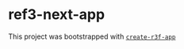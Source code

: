 # ref3-next-app

This project was bootstrapped with [`create-r3f-app`](https://github.com/utsuboco/create-r3f-app)